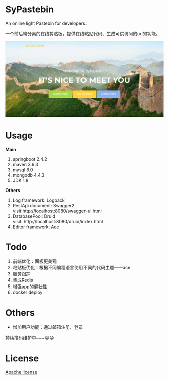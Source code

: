 # SyPastebin
An online light Pastebin for developers.

一个前后端分离的在线剪贴板，提供在线粘贴代码、生成可供访问的url的功能。

![The Great Wall of China](./READMESrc/sypastebin.png)

# Usage
**Main**
1. springboot 2.4.2
2. maven 3.6.3
3. mysql 8.0
4. mongodb 4.4.3
5. JDK 1.8

**Others**
1. Log framework: Logback
2. RestApi document: Swagger2  
visit:http://localhost:8080/swagger-ui.html
3. DatabasePool: Druid  
visit: http://localhost:8080/druid/index.html
4. Editor framework: [Ace](https://ace.c9.io/)

# Todo
1. 前端优化：面板更美观
2. 粘贴板优化：根据不同编程语言使用不同的代码主题——ace
3. 服务跟踪
4. 集成Redis
5. 增强app的健壮性
6. docker deploy

# Others
* 增加用户功能：通过邮箱注册、登录

持续撸码维护中~~~😁😁

# License
[Apache license](https://www.apache.org/licenses/LICENSE-2.0)
